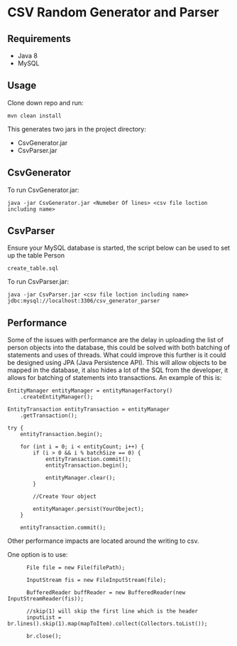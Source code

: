 # CSV Random Generator and Parser

Requirements
-----
* Java 8
* MySQL


Usage
-----
Clone down repo and run:
```
mvn clean install
```

This generates two jars in the project directory:
* CsvGenerator.jar
* CsvParser.jar

CsvGenerator
-----
To run CsvGenerator.jar:
```
java -jar CsvGenerator.jar <Numeber Of lines> <csv file loction including name>
```
CsvParser
-----
Ensure your MySQL database is started, the script below can be used to set up the table Person
```
create_table.sql 
```


To run CsvParser.jar:
```
java -jar CsvParser.jar <csv file loction including name> jdbc:mysql://localhost:3306/csv_generator_parser
```

Performance
-----
Some of the issues with performance are the delay in uploading the list of person objects into the database, 
this could be solved with both batching of statements and uses of threads. What could improve this further 
is it could be designed using JPA (Java Persistence API). This will allow objects to be mapped in the database, 
it also hides a lot of the SQL from the developer, it allows for batching of statements into transactions.
An example of this is: 

```
EntityManager entityManager = entityManagerFactory()
    .createEntityManager();
     
EntityTransaction entityTransaction = entityManager
    .getTransaction();
 
try {
    entityTransaction.begin();
 
    for (int i = 0; i < entityCount; i++) {
        if (i > 0 && i % batchSize == 0) {
            entityTransaction.commit();
            entityTransaction.begin();
 
            entityManager.clear();
        }
 
        //Create Your object
         
        entityManager.persist(YourObeject);
    }
 
    entityTransaction.commit();
```

Other performance impacts are located around the writing to csv.

One option is to use:
```
      File file = new File(filePath);

      InputStream fis = new FileInputStream(file);

      BufferedReader buffReader = new BufferedReader(new InputStreamReader(fis));

      //skip(1) will skip the first line which is the header
      inputList = br.lines().skip(1).map(mapToItem).collect(Collectors.toList());

      br.close();
``` 